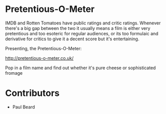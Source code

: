 # Pretentious-O-Meter

IMDB and Rotten Tomatoes have public ratings and critic ratings.
Whenever there's a big gap between the two it usually means a film is either very pretentious and too esoteric for regular audiences, or its too formulaic and derivative for critics to give it a decent score but it's entertaining.

Presenting, the Pretentious-O-Meter:


http://pretentious-o-meter.co.uk/

Pop in a film name and find out whether it's pure cheese or sophisticated fromage


# Contributors

* Paul Beard
